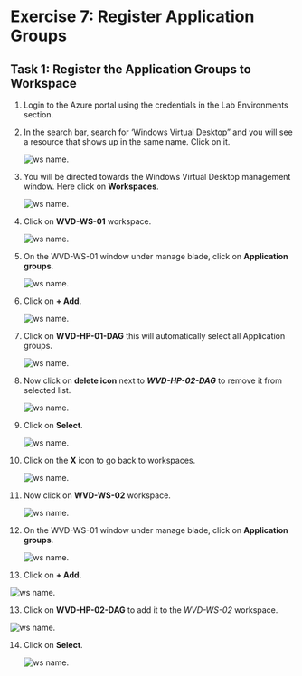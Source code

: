# Exercise 7: Register Application Groups



## Task 1: Register the Application Groups to Workspace



1. Login to the Azure portal using the credentials in the Lab Environments section.

2. In the search bar, search for ‘Windows Virtual Desktop” and you will see a resource that shows up in the same name. Click on it.

   ![ws name.](media/87.png)
   
   
   
3. You will be directed towards the Windows Virtual Desktop management window. Here click on **Workspaces**.

   ![ws name.](media/88.png)
   
   
   
4. Click on **WVD-WS-01** workspace.

   ![ws name.](media/89.png)
   
   
   
5. On the WVD-WS-01 window under manage blade, click on **Application groups**.

   ![ws name.](media/90.png)
   
   
   
6. Click on **+ Add**.

   ![ws name.](media/91.png)
   
   
   
7. Click on **WVD-HP-01-DAG** this will automatically select all Application groups.

   ![ws name.](media/92.png)
   
   
   
8. Now click on **delete icon** next to ***WVD-HP-02-DAG*** to remove it from selected list.
   
   ![ws name.](media/93.png)
   
   
   
8. Click on **Select**.

   ![ws name.](media/94.png)



9. Click on the **X** icon to go back to workspaces.

   ![ws name.](media/95.png)
   
   
   
10. Now click on **WVD-WS-02** workspace.

    ![ws name.](media/96.png)
    
    
     
11. On the WVD-WS-01 window under manage blade, click on **Application groups**.

    ![ws name.](media/97.png)
   
   
   
12. Click on **+ Add**.

   ![ws name.](media/98.png)
   
   
13. Click on **WVD-HP-02-DAG** to add it to the *WVD-WS-02* workspace.

   ![ws name.](media/99.png)
   
   
   
14. Click on **Select**.

    ![ws name.](media/100.png)
  
